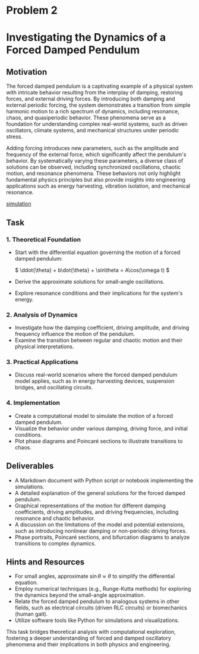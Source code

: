 # Problem 2
# Investigating the Dynamics of a Forced Damped Pendulum

## Motivation
The forced damped pendulum is a captivating example of a physical system with intricate behavior resulting from the interplay of damping, restoring forces, and external driving forces. By introducing both damping and external periodic forcing, the system demonstrates a transition from simple harmonic motion to a rich spectrum of dynamics, including resonance, chaos, and quasiperiodic behavior. These phenomena serve as a foundation for understanding complex real-world systems, such as driven oscillators, climate systems, and mechanical structures under periodic stress.

Adding forcing introduces new parameters, such as the amplitude and frequency of the external force, which significantly affect the pendulum's behavior. By systematically varying these parameters, a diverse class of solutions can be observed, including synchronized oscillations, chaotic motion, and resonance phenomena. These behaviors not only highlight fundamental physics principles but also provide insights into engineering applications such as energy harvesting, vibration isolation, and mechanical resonance.

[simulation](simulation2.html)

## Task

### 1. Theoretical Foundation
- Start with the differential equation governing the motion of a forced damped pendulum:

  $
  \ddot{\theta} + b\dot{\theta} + \sin\theta = A\cos(\omega t)
  $

- Derive the approximate solutions for small-angle oscillations.
- Explore resonance conditions and their implications for the system's energy.

### 2. Analysis of Dynamics
- Investigate how the damping coefficient, driving amplitude, and driving frequency influence the motion of the pendulum.
- Examine the transition between regular and chaotic motion and their physical interpretations.

### 3. Practical Applications
- Discuss real-world scenarios where the forced damped pendulum model applies, such as in energy harvesting devices, suspension bridges, and oscillating circuits.

### 4. Implementation
- Create a computational model to simulate the motion of a forced damped pendulum.
- Visualize the behavior under various damping, driving force, and initial conditions.
- Plot phase diagrams and Poincaré sections to illustrate transitions to chaos.

## Deliverables
- A Markdown document with Python script or notebook implementing the simulations.
- A detailed explanation of the general solutions for the forced damped pendulum.
- Graphical representations of the motion for different damping coefficients, driving amplitudes, and driving frequencies, including resonance and chaotic behavior.
- A discussion on the limitations of the model and potential extensions, such as introducing nonlinear damping or non-periodic driving forces.
- Phase portraits, Poincaré sections, and bifurcation diagrams to analyze transitions to complex dynamics.

## Hints and Resources
- For small angles, approximate $\sin\theta \approx \theta$ to simplify the differential equation.
- Employ numerical techniques (e.g., Runge-Kutta methods) for exploring the dynamics beyond the small-angle approximation.
- Relate the forced damped pendulum to analogous systems in other fields, such as electrical circuits (driven RLC circuits) or biomechanics (human gait).
- Utilize software tools like Python for simulations and visualizations.

This task bridges theoretical analysis with computational exploration, fostering a deeper understanding of forced and damped oscillatory phenomena and their implications in both physics and engineering.
